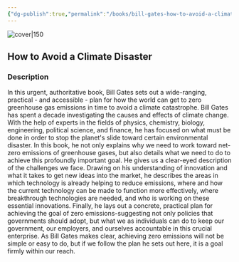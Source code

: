 ```yaml
---
{"dg-publish":true,"permalink":"/books/bill-gates-how-to-avoid-a-climate-disaster/","title":"\"How to Avoid a Climate Disaster\"","tags":["non-fiction","politics","sociopolitical","science","climate"]}
---
```




![cover|150](http://books.google.com/books/content?id=6Z6zDwAAQBAJ&printsec=frontcover&img=1&zoom=1&edge=curl&source=gbs_api)

## How to Avoid a Climate Disaster

### Description

In this urgent, authoritative book, Bill Gates sets out a wide-ranging, practical - and accessible - plan for how the world can get to zero greenhouse gas emissions in time to avoid a climate catastrophe. Bill Gates has spent a decade investigating the causes and effects of climate change. With the help of experts in the fields of physics, chemistry, biology, engineering, political science, and finance, he has focused on what must be done in order to stop the planet's slide toward certain environmental disaster. In this book, he not only explains why we need to work toward net-zero emissions of greenhouse gases, but also details what we need to do to achieve this profoundly important goal. He gives us a clear-eyed description of the challenges we face. Drawing on his understanding of innovation and what it takes to get new ideas into the market, he describes the areas in which technology is already helping to reduce emissions, where and how the current technology can be made to function more effectively, where breakthrough technologies are needed, and who is working on these essential innovations. Finally, he lays out a concrete, practical plan for achieving the goal of zero emissions-suggesting not only policies that governments should adopt, but what we as individuals can do to keep our government, our employers, and ourselves accountable in this crucial enterprise. As Bill Gates makes clear, achieving zero emissions will not be simple or easy to do, but if we follow the plan he sets out here, it is a goal firmly within our reach.
```